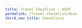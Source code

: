 ```yaml
---
title: Travel Checklist - DCEV
permalink: /travel-checklist/dcev
third_nav_title: Checklists
---
```

